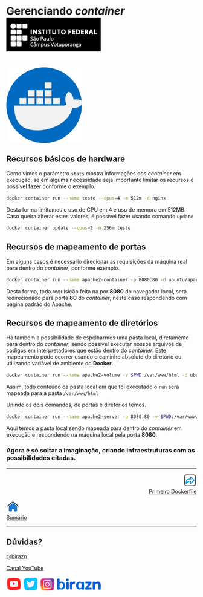 # Gerenciando *container* <img src="../img/vtp_ifsp-pb.png" width="250">

<br>

<img align="center" src="../img/docker.png" width="200" />

<br>

## Recursos básicos de hardware

Como vimos o parâmetro `stats` mostra informações dos *container* em execução, se em alguma necessidade seja importante limitar os recursos é possível fazer conforme o exemplo.

```bash
docker container run --name teste --cpus=4 -m 512m -d nginx
```

Desta forma limitamos o uso de CPU em 4 e uso de memora em 512MB. Caso queira alterar estes valores, é possível fazer usando comando `update`

```bash
docker container update --cpus=2 -m 256m teste
```

## Recursos de mapeamento de portas

Em alguns casos é necessário direcionar as requisições da máquina real para dentro do *container*, conforme exemplo.

```bash
docker container run --name apache2-container -p 8080:80 -d ubuntu/apache2
```

Desta forma, toda requisição feita na por **8080** do navegador local, será redirecionado para porta **80** do *container*, neste caso respondendo com pagina padrão do Apache.

## Recursos de mapeamento de diretórios

Há também a possibilidade de espelharmos uma pasta local, diretamente para dentro do *container*, sendo possível executar nossos arquivos de códigos em interpretadores que estão dentro do *container*. Este mapeamento pode ocorrer usando o caminho absoluto do diretório ou utilizando variável de ambiente do **Docker**.

```bash
docker container run --name apache2-volume -v $PWD:/var/www/html -d ubuntu/apache2
```

Assim, todo conteúdo da pasta local em que foi executado o `run` será mapeada para a pasta `/var/www/html`

Unindo os dois comandos, de portas e diretórios temos.

```bash
docker container run --name apache2-server -p 8080:80 -v $PWD:/var/www/html -d ubuntu/apache2
```

Aqui temos a pasta local sendo mapeada para dentro do *container* em execução e respondendo na máquina local pela porta **8080**.

### Agora é só soltar a imaginação, criando infraestruturas com as possibilidades citadas.
---
<p align="right">
  <a href="011-Primeiro_Dockerfile.md">
     <img title="Primeiro Dockerfile" src="../img/seta-para-frente.png" width="35" />
  <br>
  Primeiro Dockerfile
  </a>
  
</p> 
<p align="left">
<a href="https://github.com/birazn/IDS-IFSPVTP#sumário">
    <img src="../img/casa.png" width="35" />
  <br>
  Sumário
</a>
</p>

---

## Dúvidas?

[@birazn](https://www.instagram.com/birazn)

[Canal YouTube](https://www.youtube.com/birazn)

<img src="../img/birazn-social.png" width="250"/>